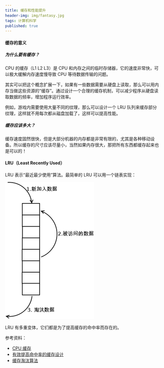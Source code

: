 ```yaml
---
title: 缓存和性能提升
header-img: img/fantasy.jpg
tags: 计算机科学
published: true
---
```


#### 缓存的意义

##### 为什么要有缓存？

CPU 的缓存（L1 L2 L3）是 CPU 和内存之间的临时存储器，它的速度非常快，可以极大缓解内存速度慢导致 CPU 等待数据传输的问题。

其实可以把这个概念扩展一下，如果有一些数据需要从硬盘上读取，那么可以用内存当做这些资源的“缓存”。通过设计一个合理的缓存机制，可以减少程序从硬盘读取数据的频率，增加程序运行效率。

例如，游戏内需要使用大量不同的纹理，那么可以设计一个 LRU 队列来缓存部分纹理，这样就不用每次都从磁盘加载了，这样可以提高性能。

##### 缓存应该多大？

缓存速度固然很快，但是大部分机器的内存都是非常有限的，尤其是各种移动设备。所以缓存的尺寸应该尽量小，当然如果内存很大，那把所有东西都缓存起来也是可以的！

#### LRU（Least Recently Used）

LRU 表示“最近最少使用”算法。最简单的 LRU 可以用一个链表实现：

![simple-lru](/post_img/lru/simple-lru.png)


LRU 有多重变体，它们都是为了提高缓存的命中率而存在的。

参考资料：

+ [CPU 缓存](http://baike.baidu.com/link?url=y4C2scvEykfPoMVwIMOiTUyp1usroKviePQIWhLzGUIJ79OlZ33bywVo_fIP9EjG76GQ6Fg_OYRtwie0vFkzHtPOUdPrazp3gbKynb6NnxC)
+ [有效提高命中率的缓存设计](http://www.cnblogs.com/smark/archive/2013/01/23/2874012.html)
+ [缓存淘汰算法](http://flychao88.iteye.com/blog/1977653)
